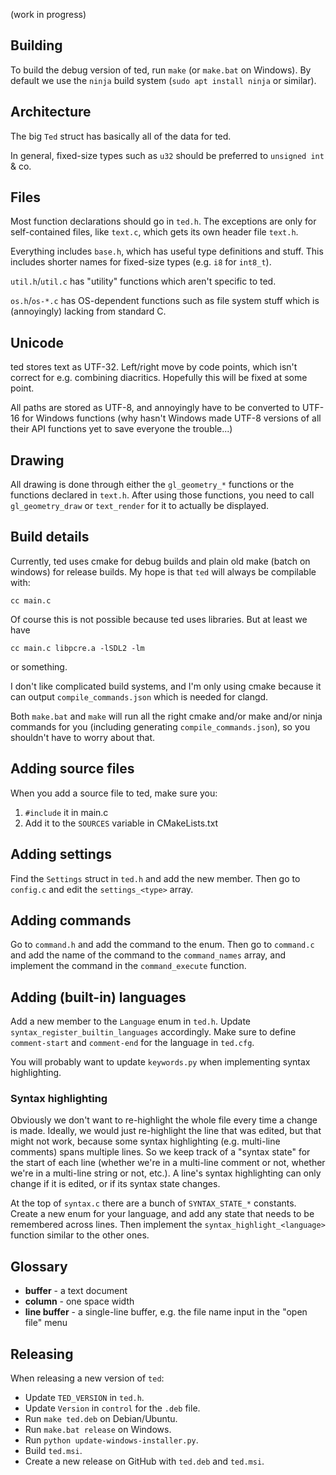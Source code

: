 (work in progress)

## Building

To build the debug version of ted, run `make` (or `make.bat` on Windows).
By default we use the `ninja` build system (`sudo apt install ninja` or similar).

## Architecture

The big `Ted` struct has basically all of the data for ted.

In general, fixed-size types such as `u32` should be preferred to `unsigned int` & co.


## Files

Most function declarations should go in `ted.h`.
The exceptions are only for self-contained files, like `text.c`,
which gets its own header file `text.h`.

Everything includes `base.h`, which has useful type definitions and stuff.
This includes shorter names for fixed-size types (e.g. `i8` for `int8_t`).

`util.h`/`util.c` has "utility" functions which aren't specific to ted.

`os.h`/`os-*.c` has OS-dependent functions such as file system
stuff which is (annoyingly) lacking from standard C.

## Unicode

ted stores text as UTF-32. Left/right move by code points,
which isn't correct for e.g. combining diacritics. Hopefully this will
be fixed at some point.

All paths are stored as UTF-8, and annoyingly have to be converted to UTF-16 for Windows
functions (why hasn't Windows made UTF-8 versions of all their API functions yet to save
everyone the trouble...)

## Drawing

All drawing is done through either the `gl_geometry_*` functions or
the functions declared in `text.h`.
After using those functions, you need to call `gl_geometry_draw`
or `text_render` for it to actually be displayed.

## Build details

Currently, ted uses cmake for debug builds and plain old make (batch on windows) for
release builds. My hope is that `ted` will always be compilable with:
```
cc main.c
```
Of course this is not possible because ted uses libraries. But at least we have
```
cc main.c libpcre.a -lSDL2 -lm
```
or something.


I don't like complicated build systems, and I'm only using cmake because it can
output `compile_commands.json` which is needed for clangd.

Both `make.bat` and `make` will run all the right cmake and/or make and/or ninja commands
for you (including generating `compile_commands.json`),
so you shouldn't have to worry about that.

## Adding source files

When you add a source file to ted, make sure you:

1. `#include` it in main.c
2. Add it to the `SOURCES` variable in CMakeLists.txt

## Adding settings

Find the `Settings` struct in `ted.h` and add the new member.
Then go to `config.c` and edit the `settings_<type>` array.

## Adding commands

Go to `command.h` and add the command to the enum. Then
go to `command.c` and add the name of the command to the
`command_names` array,
and implement the command in the `command_execute` function.

## Adding (built-in) languages

Add a new member to the `Language` enum in `ted.h`.
Update `syntax_register_builtin_languages` accordingly.
Make sure to define `comment-start` and `comment-end`
for the language in `ted.cfg`.

You will probably want to update `keywords.py` when implementing
syntax highlighting.

### Syntax highlighting

Obviously we don't want to re-highlight the whole file every time a change is made.
Ideally, we would just re-highlight the line that was edited, but that might
not work, because some syntax highlighting (e.g. multi-line comments) spans multiple lines.
So we keep track of a "syntax state" for the start of each line (whether we're in a multi-line comment or not,
whether we're in a multi-line string or not, etc.). A line's syntax highlighting can only change
if it is edited, or if its syntax state changes.

At the top of `syntax.c` there are a bunch of `SYNTAX_STATE_*` constants.
Create a new enum for your language, and add any state that needs to be remembered across lines.
Then implement the `syntax_highlight_<language>` function similar to the other ones.

## Glossary

- **buffer** - a text document
- **column** - one space width
- **line buffer** - a single-line buffer, e.g. the file name input in the "open file" menu

## Releasing

When releasing a new version of `ted`:

- Update `TED_VERSION` in `ted.h`.
- Update `Version` in `control` for the `.deb` file.
- Run `make ted.deb` on Debian/Ubuntu.
- Run `make.bat release` on Windows.
- Run `python update-windows-installer.py`.
- Build `ted.msi`.
- Create a new release on GitHub with `ted.deb` and `ted.msi`.
